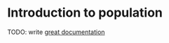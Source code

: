 # Introduction to population

TODO: write [great documentation](http://jacobian.org/writing/what-to-write/)
